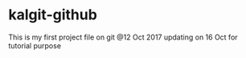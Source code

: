 # kalgit-github
This is my first project file on git @12 Oct 2017
updating on 16 Oct for tutorial purpose
